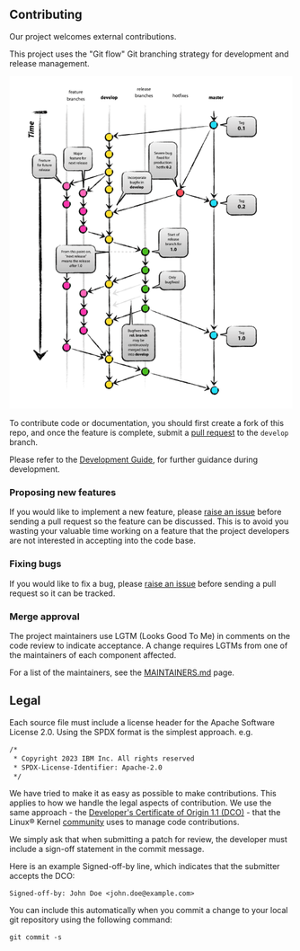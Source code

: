## Contributing

Our project welcomes external contributions.

This project uses the "Git flow" Git branching strategy for development and release management.

![Git Flow](./resources/docs/media/Gitflow.png)

To contribute code or documentation, you should first create a fork of this repo, and once the feature is complete, submit a [pull request](https://github.com/IBM/operator-collection-sdk/pulls) to the `develop` branch.

Please refer to the [Development Guide](./resources/docs/development-guide.md), for further guidance during development.

### Proposing new features

If you would like to implement a new feature, please [raise an issue](https://github.com/IBM/operator-collection-sdk-vscode-extension/issues) before sending a pull request so the feature can be discussed. This is to avoid you wasting your valuable time working on a feature that the project developers are not interested in accepting into the code
base.

### Fixing bugs

If you would like to fix a bug, please [raise an issue](https://github.com/IBM/operator-collection-sdk-vscode-extension/issues) before sending a pull request so it can be tracked.

### Merge approval

The project maintainers use LGTM (Looks Good To Me) in comments on the code review to indicate acceptance. A change requires LGTMs from one of the maintainers of each component affected.

For a list of the maintainers, see the [MAINTAINERS.md](MAINTAINERS.md) page.

## Legal

Each source file must include a license header for the Apache Software License 2.0. Using the SPDX format is the simplest approach. e.g.

```
/*
 * Copyright 2023 IBM Inc. All rights reserved
 * SPDX-License-Identifier: Apache-2.0
 */
```

We have tried to make it as easy as possible to make contributions. This applies to how we handle the legal aspects of contribution. We use the same approach - the [Developer's Certificate of Origin 1.1 (DCO)](https://github.com/hyperledger/fabric/blob/master/docs/source/DCO1.1.txt) - that the Linux® Kernel
[community](https://elinux.org/Developer_Certificate_Of_Origin) uses to manage code contributions.

We simply ask that when submitting a patch for review, the developer must include a sign-off statement in the commit message.

Here is an example Signed-off-by line, which indicates that the submitter accepts the DCO:

```
Signed-off-by: John Doe <john.doe@example.com>
```

You can include this automatically when you commit a change to your local git repository using the following command:

```
git commit -s
```
